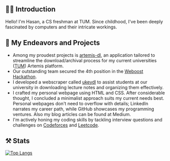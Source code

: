## 🙌🏻 Introduction
Hello! I'm Hasan, a CS freshman at TUM. Since childhood, I've been deeply fascinated by computers and their intricate workings.

## 🔭 My Endeavors and Projects
- Among my proudest projects is [artemis-dl](https://github.com/hruzgar/artemis-dl), an application tailored to streamline the download/archival process for my current universities ([TUM](https://tum.de)) Artemis platform.
- Our outstanding team secured the 4th position in the [Weboost Hackathon](https://github.com/hruzgar/weboost2022).
- I developed a webscraper called [ukeydl](https://github.com/hruzgar/ukey-downloader) to assist students at our university in downloading lecture notes and organizing them effectively.
- I crafted my personal webpage using HTML and CSS. After considerable thought, I concluded a minimalist approach suits my current needs best. Personal webpages don't need to overflow with details; LinkedIn narrates my career path, while GitHub showcases my programming ventures. Also my blog articles can be found at Medium.
- I'm actively honing my coding skills by tackling interview questions and challenges on [Codeforces](https://codeforces.com/) and [Leetcode](https://leetcode.com/).


## ⚒️ Stats
[![Top Langs](https://github-readme-stats.vercel.app/api/top-langs/?username=hruzgar&layout=compact)](https://github.com/hruzgar/github-readme-stats)


